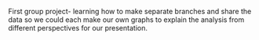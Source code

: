 First group project- learning how to make separate branches and share the data so we could each make our own graphs to explain the analysis from different perspectives for our presentation.  
